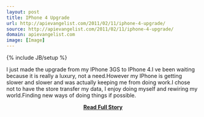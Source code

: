 ```yaml
---
layout: post
title: IPhone 4 Upgrade
url: http://apievangelist.com/2011/02/11/iphone-4-upgrade/
source: http://apievangelist.com/2011/02/11/iphone-4-upgrade/
domain: apievangelist.com
image: [Image]
---
```

{% include JB/setup %}<p>I just made the upgrade from my IPhone 3GS to IPhone 4.I ve been waiting because it is really a luxury, not a need.However my IPhone is getting slower and slower and was actually keeping me from doing work.I chose not to have the store transfer my data, I enjoy doing myself and rewiring my world.Finding new ways of doing things if possible.</p>
<center><p><a href="http://apievangelist.com/2011/02/11/iphone-4-upgrade/" style='padding:25px; font-sze:18px; font-weight: bold;'>Read Full Story</a></p></center>
